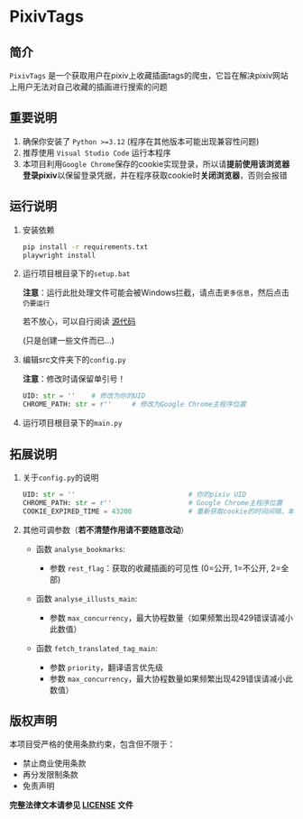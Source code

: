 # PixivTags

## 简介

`PixivTags` 是一个获取用户在pixiv上收藏插画tags的爬虫，它旨在解决pixiv网站上用户无法对自己收藏的插画进行搜索的问题

## 重要说明

1. 确保你安装了 `Python >=3.12` (程序在其他版本可能出现兼容性问题)
2. 推荐使用 `Visual Studio Code` 运行本程序
3. 本项目利用`Google Chrome`保存的cookie实现登录，所以请**提前使用该浏览器登录pixiv**以保留登录凭据，并在程序获取cookie时**关闭浏览器**，否则会报错

## 运行说明

1. 安装依赖

   ```cmd
   pip install -r requirements.txt
   playwright install
   ```

2. 运行项目根目录下的`setup.bat`

   **注意**：运行此批处理文件可能会被Windows拦截，请点击`更多信息`，然后点击`仍要运行`

   若不放心，可以自行阅读 [源代码](setup.bat)

   (只是创建一些文件而已...)

3. 编辑src文件夹下的`config.py`

   **注意**：修改时请保留单引号！

   ```Python
   UID: str = ''    # 修改为你的UID
   CHROME_PATH: str = r''     # 修改为Google Chrome主程序位置
4. 运行项目根目录下的`main.py`

## 拓展说明

1. 关于`config.py`的说明

   ```Python
   UID: str = ''                            # 你的pixiv UID
   CHROME_PATH: str = r''                   # Google Chrome主程序位置
   COOKIE_EXPIRED_TIME = 43200              # 重新获取cookie的时间间隔，单位为秒

2. 其他可调参数（**若不清楚作用请不要随意改动**）

   - 函数 `analyse_bookmarks`:

      - 参数 `rest_flag`：获取的收藏插画的可见性 (0=公开, 1=不公开, 2=全部)

   - 函数 `analyse_illusts_main`:

      - 参数 `max_concurrency`，最大协程数量（如果频繁出现429错误请减小此数值）

   - 函数 `fetch_translated_tag_main`:

      - 参数 `priority`，翻译语言优先级
      - 参数 `max_concurrency`，最大协程数量如果频繁出现429错误请减小此数值）

## 版权声明

本项目受严格的使用条款约束，包含但不限于：

- 禁止商业使用条款
- 再分发限制条款
- 免责声明

**完整法律文本请参见 [LICENSE](LICENSE) 文件**
